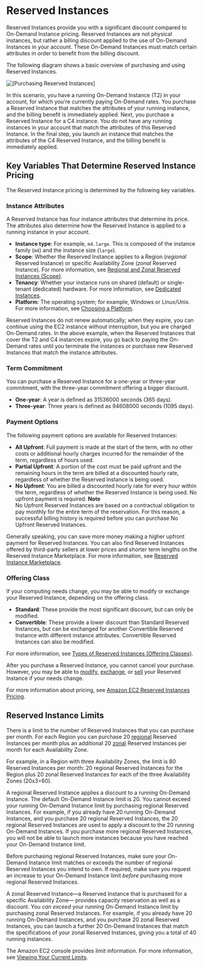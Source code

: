 # Reserved Instances<a name="ec2-reserved-instances"></a>

Reserved Instances provide you with a significant discount compared to On\-Demand Instance pricing\. Reserved Instances are not physical instances, but rather a billing discount applied to the use of On\-Demand Instances in your account\. These On\-Demand Instances must match certain attributes in order to benefit from the billing discount\.

The following diagram shows a basic overview of purchasing and using Reserved Instances\.

![\[Purchasing Reserved Instances\]](http://docs.aws.amazon.com/AWSEC2/latest/WindowsGuide/images/ri-basics.png)

In this scenario, you have a running On\-Demand Instance \(T2\) in your account, for which you're currently paying On\-Demand rates\. You purchase a Reserved Instance that matches the attributes of your running instance, and the billing benefit is immediately applied\. Next, you purchase a Reserved Instance for a C4 instance\. You do not have any running instances in your account that match the attributes of this Reserved Instance\. In the final step, you launch an instance that matches the attributes of the C4 Reserved Instance, and the billing benefit is immediately applied\.

## Key Variables That Determine Reserved Instance Pricing<a name="ri-key-pricing-variables"></a>

The Reserved Instance pricing is determined by the following key variables\.

### Instance Attributes<a name="ri-pricing-variable-instance-attributes"></a>

A Reserved Instance has four instance attributes that determine its price\. The attributes also determine how the Reserved Instance is applied to a running instance in your account\.
+ **Instance type**: For example, `m4.large`\. This is composed of the instance family \(`m4`\) and the instance size \(`large`\)\.
+ **Scope**: Whether the Reserved Instance applies to a Region \(*regional* Reserved Instance\) or specific Availability Zone \(*zonal* Reserved Instance\)\. For more information, see [Regional and Zonal Reserved Instances \(Scope\)](reserved-instances-scope.md)\.
+ **Tenancy**: Whether your instance runs on shared \(default\) or single\-tenant \(dedicated\) hardware\. For more information, see [Dedicated Instances](dedicated-instance.md)\. 
+ **Platform**: The operating system; for example, Windows or Linux/Unix\. For more information, see [Choosing a Platform](ri-market-concepts-buying.md#ri-choosing-platform)\.

Reserved Instances do not renew automatically; when they expire, you can continue using the EC2 instance without interruption, but you are charged On\-Demand rates\. In the above example, when the Reserved Instances that cover the T2 and C4 instances expire, you go back to paying the On\-Demand rates until you terminate the instances or purchase new Reserved Instances that match the instance attributes\.

### Term Commitment<a name="ri-pricing-variable-term-commitment"></a>

You can purchase a Reserved Instance for a one\-year or three\-year commitment, with the three\-year commitment offering a bigger discount\.
+ **One\-year**: A year is defined as 31536000 seconds \(365 days\)\. 
+ **Three\-year**: Three years is defined as 94608000 seconds \(1095 days\)\.

### Payment Options<a name="ri-payment-options"></a>

The following payment options are available for Reserved Instances:
+ **All Upfront**: Full payment is made at the start of the term, with no other costs or additional hourly charges incurred for the remainder of the term, regardless of hours used\.
+ **Partial Upfront**: A portion of the cost must be paid upfront and the remaining hours in the term are billed at a discounted hourly rate, regardless of whether the Reserved Instance is being used\.
+ **No Upfront**: You are billed a discounted hourly rate for every hour within the term, regardless of whether the Reserved Instance is being used\. No upfront payment is required\.
**Note**  
No Upfront Reserved Instances are based on a contractual obligation to pay monthly for the entire term of the reservation\. For this reason, a successful billing history is required before you can purchase No Upfront Reserved Instances\.

Generally speaking, you can save more money making a higher upfront payment for Reserved Instances\. You can also find Reserved Instances offered by third\-party sellers at lower prices and shorter term lengths on the Reserved Instance Marketplace\. For more information, see [Reserved Instance Marketplace](ri-market-general.md)\. 

### Offering Class<a name="ri-pricing-variable-offering-class"></a>

If your computing needs change, you may be able to modify or exchange your Reserved Instance, depending on the offering class\.
+ **Standard**: These provide the most significant discount, but can only be modified\.
+ **Convertible**: These provide a lower discount than Standard Reserved Instances, but can be exchanged for another Convertible Reserved Instance with different instance attributes\. Convertible Reserved Instances can also be modified\.

For more information, see [Types of Reserved Instances \(Offering Classes\)](reserved-instances-types.md)\.

After you purchase a Reserved Instance, you cannot cancel your purchase\. However, you may be able to [modify](ri-modifying.md), [exchange](ri-convertible-exchange.md), or [sell](ri-market-general.md) your Reserved Instance if your needs change\.

For more information about pricing, see [Amazon EC2 Reserved Instances Pricing](https://aws.amazon.com/ec2/pricing/reserved-instances/pricing/)\.

## Reserved Instance Limits<a name="ri-limits"></a>

There is a limit to the number of Reserved Instances that you can purchase per month\. For each Region you can purchase 20 [regional](apply_ri.md#apply-regional-ri) Reserved Instances per month plus an additional 20 [zonal](apply_ri.md#apply-zonal-ri) Reserved Instances per month for each Availability Zone\.

For example, in a Region with three Availability Zones, the limit is 80 Reserved Instances per month: 20 regional Reserved Instances for the Region plus 20 zonal Reserved Instances for each of the three Availability Zones \(20x3=60\)\.

A regional Reserved Instance applies a discount to a running On\-Demand Instance\. The default On\-Demand Instance limit is 20\. You cannot exceed your running On\-Demand Instance limit by purchasing regional Reserved Instances\. For example, if you already have 20 running On\-Demand Instances, and you purchase 20 regional Reserved Instances, the 20 regional Reserved Instances are used to apply a discount to the 20 running On\-Demand Instances\. If you purchase more regional Reserved Instances, you will not be able to launch more instances because you have reached your On\-Demand Instance limit\.

Before purchasing regional Reserved Instances, make sure your On\-Demand Instance limit matches or exceeds the number of regional Reserved Instances you intend to own\. If required, make sure you request an increase to your On\-Demand Instance limit *before* purchasing more regional Reserved Instances\.

A zonal Reserved Instance—a Reserved Instance that is purchased for a specific Availability Zone— provides capacity reservation as well as a discount\. You *can exceed* your running On\-Demand Instance limit by purchasing zonal Reserved Instances\. For example, if you already have 20 running On\-Demand Instances, and you purchase 20 zonal Reserved Instances, you can launch a further 20 On\-Demand Instances that match the specifications of your zonal Reserved Instances, giving you a total of 40 running instances\.

The Amazon EC2 console provides limit information\. For more information, see [Viewing Your Current Limits](ec2-resource-limits.md#view-limits)\.
